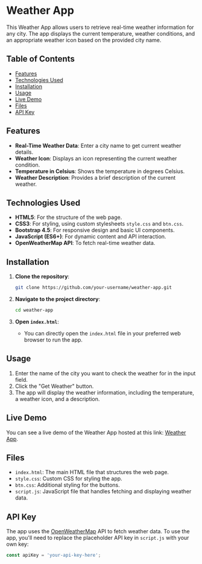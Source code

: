 # Weather App

This Weather App allows users to retrieve real-time weather information for any city. The app displays the current temperature, weather conditions, and an appropriate weather icon based on the provided city name.

## Table of Contents

- [Features](#features)
- [Technologies Used](#technologies-used)
- [Installation](#installation)
- [Usage](#usage)
- [Live Demo](#live-demo)
- [Files](#files)
- [API Key](#api-key)


## Features

- **Real-Time Weather Data**: Enter a city name to get current weather details.
- **Weather Icon**: Displays an icon representing the current weather condition.
- **Temperature in Celsius**: Shows the temperature in degrees Celsius.
- **Weather Description**: Provides a brief description of the current weather.

## Technologies Used

- **HTML5**: For the structure of the web page.
- **CSS3**: For styling, using custom stylesheets `style.css` and `btn.css`.
- **Bootstrap 4.5**: For responsive design and basic UI components.
- **JavaScript (ES6+)**: For dynamic content and API interaction.
- **OpenWeatherMap API**: To fetch real-time weather data.

## Installation

1. **Clone the repository**:
    ```bash
    git clone https://github.com/your-username/weather-app.git
    ```

2. **Navigate to the project directory**:
    ```bash
    cd weather-app
    ```

3. **Open `index.html`**:
   - You can directly open the `index.html` file in your preferred web browser to run the app.

## Usage

1. Enter the name of the city you want to check the weather for in the input field.
2. Click the "Get Weather" button.
3. The app will display the weather information, including the temperature, a weather icon, and a description.

## Live Demo

You can see a live demo of the Weather App hosted at this link: [Weather App](https://suyash-weather-app-q9h8r.kinsta.page/).

## Files

- `index.html`: The main HTML file that structures the web page.
- `style.css`: Custom CSS for styling the app.
- `btn.css`: Additional styling for the buttons.
- `script.js`: JavaScript file that handles fetching and displaying weather data.

## API Key

The app uses the [OpenWeatherMap](https://openweathermap.org/api) API to fetch weather data. To use the app, you'll need to replace the placeholder API key in `script.js` with your own key:

```javascript
const apiKey = 'your-api-key-here';
